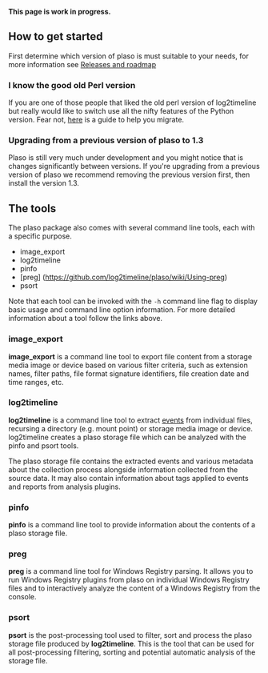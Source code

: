 **This page is work in progress.**

## How to get started

First determine which version of plaso is must suitable to your needs, for more information see [Releases and roadmap](https://github.com/log2timeline/plaso/wiki/Releases-and-roadmap)

### I know the good old Perl version

If you are one of those people that liked the old perl version of log2timeline but really would like to switch use all the nifty features of the Python version. Fear not, [here](https://github.com/log2timeline/plaso/wiki/Upgrading-From-0.x-Branch) is a guide to help you migrate.

### Upgrading from a previous version of plaso to 1.3

Plaso is still very much under development and you might notice that is changes significantly between versions. If you're upgrading from a previous version of plaso we recommend removing the previous version first, then install the version 1.3. 

## The tools

The plaso package also comes with several command line tools, each with a specific purpose.

* image_export
* log2timeline
* pinfo
* [preg] (https://github.com/log2timeline/plaso/wiki/Using-preg)
* psort

Note that each tool can be invoked with the `-h` command line flag to display basic usage and command line option information. For more detailed information about a tool follow the links above.

### image_export

**image_export** is a command line tool to export file content from a storage media image or device based on various filter criteria, such as extension names, filter paths, file format signature identifiers, file creation date and time ranges, etc.

### log2timeline

**log2timeline** is a command line tool to extract [events](https://github.com/log2timeline/plaso/wiki/Scribbles-about-events#what-is-an-event) from individual files, recursing a directory (e.g. mount point) or storage media image or device. log2timeline creates a plaso storage file which can be analyzed with the pinfo and psort tools.

The plaso storage file contains the extracted events and various metadata about the collection process alongside information collected from the source data. It may also contain information about tags applied to events and reports from analysis plugins.

### pinfo

**pinfo** is a command line tool to provide information about the contents of a plaso storage file. 

### preg

**preg** is a command line tool for Windows Registry parsing. It allows you to run Windows Registry plugins from plaso on individual Windows Registry files and to interactively analyze the content of a Windows Registry from the console.

### psort

**psort** is the post-processing tool used to filter, sort and process the plaso storage file produced by **log2timeline**. This is the tool that can be used for all post-processing filtering, sorting and potential automatic analysis of the storage file.